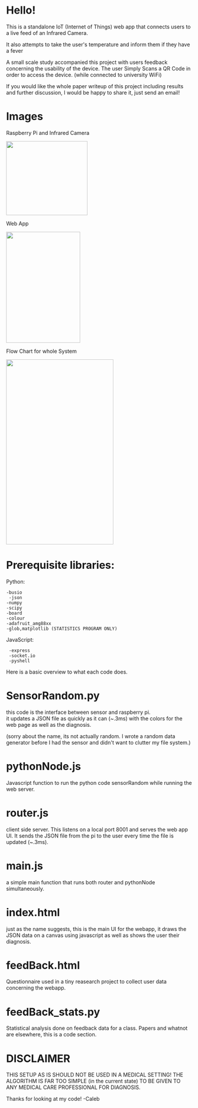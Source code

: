 # Hello!


This is a standalone IoT (Internet of Things) web app that connects users to a live feed of an Infrared Camera.


It also attempts to take the user's temperature and inform them if they have a fever


A small scale study accompanied this project with users feedback concerning the usability of the device.
The user Simply Scans a QR Code in order to access the device. (while connected to university WiFi)

If you would like the whole paper writeup of this project including results and further discussion, I would be happy to share it, just send an email!
# Images
Raspberry Pi and Infrared Camera


<img src = "https://github.com/caleb221/Simple-Pi-Fever-Detection-RM402-/blob/master/Img/physicalPic.jpg"   height="200" width="220">


Web App


<img src = "https://github.com/caleb221/Simple-Pi-Fever-Detection-RM402-/blob/master/Img/normalUI.png"   height="300" width="200">


Flow Chart for whole System


<img src = "https://github.com/caleb221/Simple-Pi-Fever-Detection-RM402-/blob/master/Img/SfFC_color.png" height="500" width="290">

# Prerequisite libraries:
Python:


    -busio
     -json
    -numpy
    -scipy
    -board
    -colour
    -adafruit_amg88xx
    -glob,matplotlib (STATISTICS PROGRAM ONLY)
JavaScript:
  
  
     -express
     -socket.io
     -pyshell
  
  
Here is a basic overview to what each code does.

# SensorRandom.py

this code is the interface between sensor and raspberry pi.    
it updates a JSON file as quickly as it can (~.3ms) with the colors for the web page
as well as the diagnosis. 

(sorry about the name, its not actually random. I wrote a random data generator before I had the sensor and didn't want to clutter my file system.)
# pythonNode.js
Javascript function to run the python code sensorRandom while running the web server.
# router.js
client side server. This listens on a local port 8001 and serves the web app UI. It sends the JSON file from the pi to the user every time the file is updated (~.3ms).
# main.js
a simple main function that runs both router and pythonNode simultaneously.
# index.html
   just as the name suggests, this is the main UI for the webapp, it draws the JSON data on a canvas
   using javascript as well as shows the user their diagnosis.
# feedBack.html
Questionnaire used in a tiny reasearch project to collect user data concerning the webapp.
# feedBack_stats.py 
Statistical analysis done on feedback data for a class. Papers and whatnot are elsewhere, this is a code section.


# DISCLAIMER
THIS SETUP AS IS SHOULD NOT BE USED IN A MEDICAL SETTING! THE ALGORITHM IS FAR TOO SIMPLE (in the current state) TO BE GIVEN TO ANY MEDICAL CARE PROFESSIONAL FOR DIAGNOSIS. 


Thanks for looking at my code!
-Caleb
